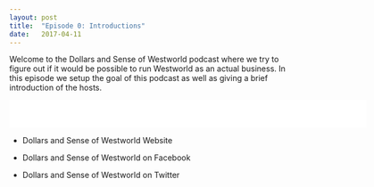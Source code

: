 ```yaml
---
layout: post
title:  "Episode 0: Introductions"
date:   2017-04-11
---
```


Welcome to the Dollars and Sense of Westworld podcast where we try to figure out if it would be possible to run Westworld as an actual business. In this episode we setup the goal of this podcast as well as giving a brief introduction of the hosts.

<iframe style="border: none" src="//html5-player.libsyn.com/embed/episode/id/5258354/height/50/width/640/theme/standard-mini/autonext/no/thumbnail/no/autoplay/no/preload/no/no_addthis/no/direction/backward/" height="50" width="640" scrolling="no"  allowfullscreen webkitallowfullscreen mozallowfullscreen oallowfullscreen msallowfullscreen></iframe>

- Dollars and Sense of Westworld Website

- Dollars and Sense of Westworld on Facebook

- Dollars and Sense of Westworld on Twitter

